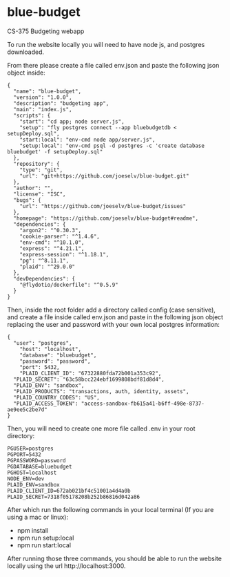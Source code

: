 # blue-budget
CS-375 Budgeting webapp

To run the website locally you will need to have node js, and postgres downloaded.

From there please create a file called env.json and paste the following json object inside:
```
{
  "name": "blue-budget",
  "version": "1.0.0",
  "description": "budgeting app",
  "main": "index.js",
  "scripts": {
    "start": "cd app; node server.js",
    "setup": "fly postgres connect --app bluebudgetdb < setupDeploy.sql",
    "start:local": "env-cmd node app/server.js",
    "setup:local": "env-cmd psql -d postgres -c 'create database bluebudget' -f setupDeploy.sql"
  },
  "repository": {
    "type": "git",
    "url": "git+https://github.com/joeselv/blue-budget.git"
  },
  "author": "",
  "license": "ISC",
  "bugs": {
    "url": "https://github.com/joeselv/blue-budget/issues"
  },
  "homepage": "https://github.com/joeselv/blue-budget#readme",
  "dependencies": {
    "argon2": "^0.30.3",
    "cookie-parser": "^1.4.6",
    "env-cmd": "^10.1.0",
    "express": "^4.21.1",
    "express-session": "^1.18.1",
    "pg": "^8.11.1",
    "plaid": "^29.0.0"
  },
  "devDependencies": {
    "@flydotio/dockerfile": "^0.5.9"
  }
}
```
Then, inside the root folder add a directory called config (case sensitive), and create a file inside called env.json and paste in the following json object replacing the user and password with your own local postgres information:
```
{
  "user": "postgres",
	"host": "localhost",
	"database": "bluebudget",
	"password": "password",
	"port": 5432,
	"PLAID_CLIENT_ID": "67322880fda72b001a353c92",
  "PLAID_SECRET": "63c58bcc224ebf1699808bdf81d8d4",
  "PLAID_ENV": "sandbox",
  "PLAID_PRODUCTS": "transactions, auth, identity, assets",
  "PLAID_COUNTRY_CODES": "US",
  "PLAID_ACCESS_TOKEN": "access-sandbox-fb615a41-b6ff-498e-8737-ae9ee5c2be7d"
}
```

Then, you will need to create one more file called .env in your root directory:
```
PGUSER=postgres
PGPORT=5432
PGPASSWORD=password
PGDATABASE=bluebudget
PGHOST=localhost
NODE_ENV=dev
PLAID_ENV=sandbox
PLAID_CLIENT_ID=672ab021bf4c51001a4d4a0b
PLAID_SECRET=7318f05178208b252b86816d042a86
```
After which run the following commands in your local terminal (If you are using a mac or linux):
 - npm install
 - npm run setup:local
 - npm run start:local

After running those three commands, you should be able to run the website locally using the url http://localhost:3000.




